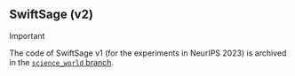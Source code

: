 ## SwiftSage (v2)

> [!IMPORTANT]
> The code of SwiftSage v1 (for the experiments in NeurIPS 2023) is archived in the [`science_world` branch](https://github.com/SwiftSage/SwiftSage/tree/science_world).

<!-- Github Readme Important Callout box note -->